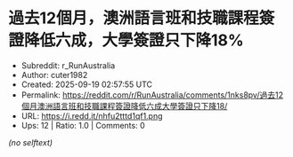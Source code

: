 # 過去12個月，澳洲語言班和技職課程簽證降低六成，大學簽證只下降18%

- Subreddit: r_RunAustralia
- Author: cuter1982
- Created: 2025-09-19 02:57:55 UTC
- Permalink: https://reddit.com/r/RunAustralia/comments/1nks8pv/過去12個月澳洲語言班和技職課程簽證降低六成大學簽證只下降18/
- URL: https://i.redd.it/nhfu2tttd1qf1.png
- Ups: 12 | Ratio: 1.0 | Comments: 0

_(no selftext)_
